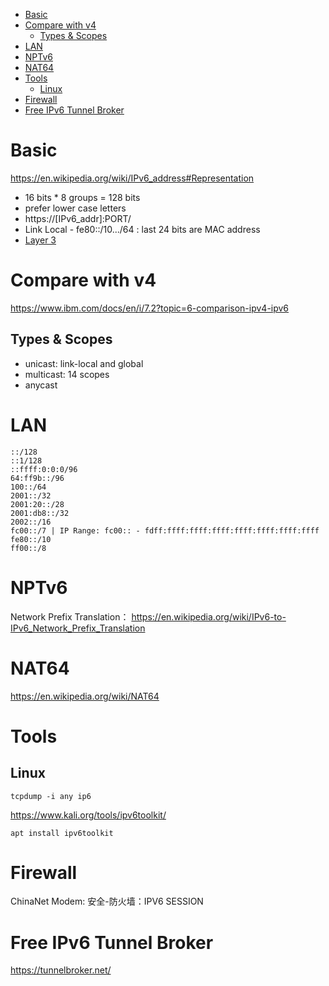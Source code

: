 <!-- TOC -->

- [Basic](#basic)
- [Compare with v4](#compare-with-v4)
    - [Types & Scopes](#types--scopes)
- [LAN](#lan)
- [NPTv6](#nptv6)
- [NAT64](#nat64)
- [Tools](#tools)
    - [Linux](#linux)
- [Firewall](#firewall)
- [Free IPv6 Tunnel Broker](#free-ipv6-tunnel-broker)

<!-- /TOC -->

# Basic
https://en.wikipedia.org/wiki/IPv6_address#Representation

- 16 bits * 8 groups = 128 bits
- prefer lower case letters
- https://[IPv6_addr]:PORT/
- Link Local - fe80::/10.../64 : last 24 bits are MAC address
- [Layer 3](/nw/L3/#ipv6-packet)

# Compare with v4
https://www.ibm.com/docs/en/i/7.2?topic=6-comparison-ipv4-ipv6

## Types & Scopes
- unicast: link-local and global
- multicast: 14 scopes
- anycast

# LAN

    ::/128
    ::1/128
    ::ffff:0:0:0/96
    64:ff9b::/96
    100::/64
    2001::/32
    2001:20::/28
    2001:db8::/32
    2002::/16
    fc00::/7 | IP Range: fc00:: - fdff:ffff:ffff:ffff:ffff:ffff:ffff:ffff
    fe80::/10
    ff00::/8

# NPTv6
Network Prefix Translation： https://en.wikipedia.org/wiki/IPv6-to-IPv6_Network_Prefix_Translation

# NAT64
https://en.wikipedia.org/wiki/NAT64

# Tools

## Linux

    tcpdump -i any ip6

https://www.kali.org/tools/ipv6toolkit/

    apt install ipv6toolkit

# Firewall
ChinaNet Modem: 安全-防火墙：IPV6 SESSION

# Free IPv6 Tunnel Broker
https://tunnelbroker.net/